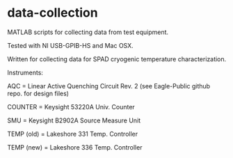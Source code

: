 # data-collection
MATLAB scripts for collecting data from test equipment.

Tested with NI USB-GPIB-HS and Mac OSX.

Written for collecting data for SPAD cryogenic temperature characterization.

Instruments:

AQC = Linear Active Quenching Circuit Rev. 2 (see Eagle-Public github repo. for design files)

COUNTER = Keysight 53220A Univ. Counter

SMU = Keysight B2902A Source Measure Unit

TEMP (old) = Lakeshore 331 Temp. Controller

TEMP (new) = Lakeshore 336 Temp. Controller